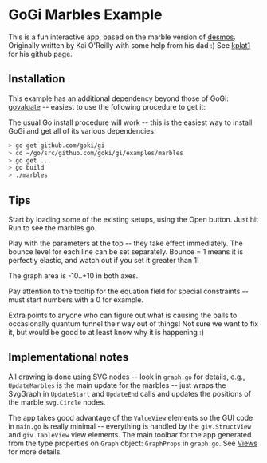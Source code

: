 # GoGi Marbles Example

This is a fun interactive app, based on the marble version of [desmos](https://www.desmos.com/).  Originally written by Kai O'Reilly with some help from his dad :)  See [kplat1](https://github.com/kplat1) for his github page.

## Installation

This example has an additional dependency beyond those of GoGi: 	[govaluate](https://github.com/Knetic/govaluate) -- easiest to use the following procedure to get it:

The usual Go install procedure will work -- this is the easiest way to install GoGi and get all of its various dependencies:

``` bash
> go get github.com/goki/gi
> cd ~/go/src/github.com/goki/gi/examples/marbles
> go get ...
> go build
> ./marbles
```

## Tips

Start by loading some of the existing setups, using the Open button.  Just hit Run to see the marbles go.

Play with the parameters at the top -- they take effect immediately.  The bounce level for each line can be set separately.  Bounce = 1 means it is perfectly elastic, and watch out if you set it greater than 1!

The graph area is -10..+10 in both axes.

Pay attention to the tooltip for the equation field for special constraints -- must start numbers with a 0 for example.

Extra points to anyone who can figure out what is causing the balls to occasionally quantum tunnel their way out of things!  Not sure we want to fix it, but would be good to at least know why it is happening :)

## Implementational notes

All drawing is done using SVG nodes -- look in `graph.go` for details, e.g., `UpdateMarbles` is the main update for the marbles -- just wraps the SvgGraph in `UpdateStart` and `UpdateEnd` calls and updates the positions of the marble `svg.Circle` nodes.

The app takes good advantage of the `ValueView` elements so the GUI code in `main.go` is really minimal -- everything is handled by the `giv.StructView` and `giv.TableView` view elements.  The main toolbar for the app generated from the type properties on `Graph` object: `GraphProps` in `graph.go`.  See  [Views](https://github.com/goki/gi/wiki/Views) for more details.


